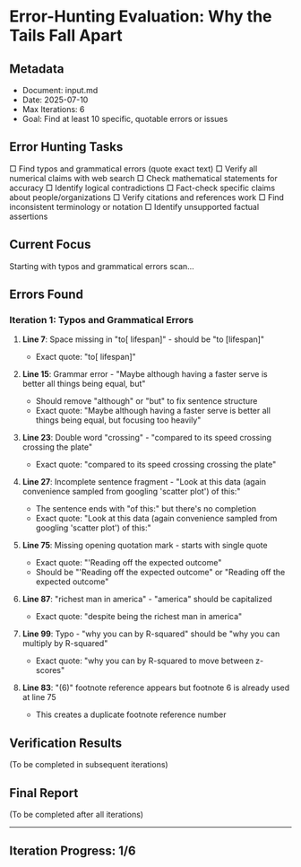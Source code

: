 # Error-Hunting Evaluation: Why the Tails Fall Apart

## Metadata
- Document: input.md
- Date: 2025-07-10
- Max Iterations: 6
- Goal: Find at least 10 specific, quotable errors or issues

## Error Hunting Tasks
□ Find typos and grammatical errors (quote exact text)
□ Verify all numerical claims with web search
□ Check mathematical statements for accuracy
□ Identify logical contradictions
□ Fact-check specific claims about people/organizations
□ Verify citations and references work
□ Find inconsistent terminology or notation
□ Identify unsupported factual assertions

## Current Focus
Starting with typos and grammatical errors scan...

## Errors Found

### Iteration 1: Typos and Grammatical Errors

1. **Line 7**: Space missing in "to[ lifespan]" - should be "to [lifespan]"
   - Exact quote: "to[ lifespan]"

2. **Line 15**: Grammar error - "Maybe although having a faster serve is better all things being equal, but"
   - Should remove "although" or "but" to fix sentence structure
   - Exact quote: "Maybe although having a faster serve is better all things being equal, but focusing too heavily"

3. **Line 23**: Double word "crossing" - "compared to its speed crossing crossing the plate"
   - Exact quote: "compared to its speed crossing crossing the plate"

4. **Line 27**: Incomplete sentence fragment - "Look at this data (again convenience sampled from googling 'scatter plot') of this:"
   - The sentence ends with "of this:" but there's no completion
   - Exact quote: "Look at this data (again convenience sampled from googling 'scatter plot') of this:"

5. **Line 75**: Missing opening quotation mark - starts with single quote
   - Exact quote: "'Reading off the expected outcome"
   - Should be "'Reading off the expected outcome" or "Reading off the expected outcome"

6. **Line 87**: "richest man in america" - "america" should be capitalized
   - Exact quote: "despite being the richest man in america"

7. **Line 99**: Typo - "why you can by R-squared" should be "why you can multiply by R-squared"
   - Exact quote: "why you can by R-squared to move between z-scores"

8. **Line 83**: "(6)" footnote reference appears but footnote 6 is already used at line 75
   - This creates a duplicate footnote reference number

## Verification Results
(To be completed in subsequent iterations)

## Final Report
(To be completed after all iterations)

---

## Iteration Progress: 1/6